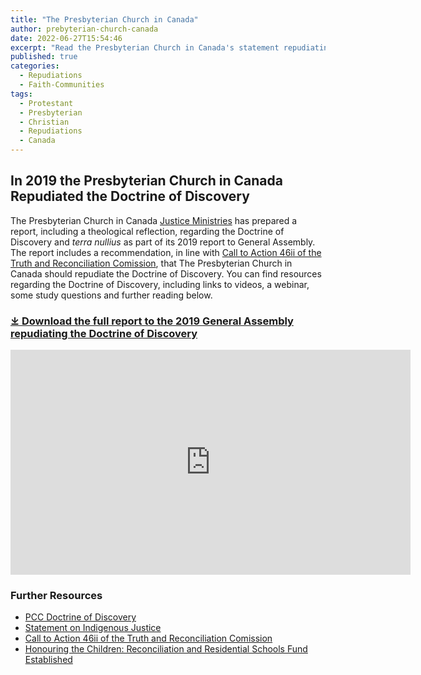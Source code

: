 ```yaml
---
title: "The Presbyterian Church in Canada"
author: prebyterian-church-canada
date: 2022-06-27T15:54:46
excerpt: "Read the Presbyterian Church in Canada's statement repudiating the Doctrine of Discovery."
published: true
categories:
  - Repudiations
  - Faith-Communities
tags:
  - Protestant
  - Presbyterian
  - Christian
  - Repudiations
  - Canada
---
```

## In 2019 the Presbyterian Church in Canada Repudiated the Doctrine of Discovery

The Presbyterian Church in Canada [Justice Ministries](https://presbyterian.ca/justice/) has prepared a report, including a theological reflection, regarding the Doctrine of Discovery and _terra nullius_ as part of its 2019 report to General Assembly. The report includes a recommendation, in line with [Call to Action 46ii of the Truth and Reconciliation Comission](https://presbyterian.ca/healing/trc-calls-to-action/), that The Presbyterian Church in Canada should repudiate the Doctrine of Discovery. You can find resources regarding the Doctrine of Discovery, including links to videos, a webinar, some study questions and further reading below.

### [⤓ Download the full report to the 2019 General Assembly repudiating the Doctrine of Discovery](/assets/pdfs/R-Repudiating-the-Doctrine-of-Discovery-final-draft-as-appears-in-GA-JM-report-2019.pdf)


<iframe width="640" height="360" src="https://www.youtube.com/embed/43udB7rR7Qg" frameborder="0" allowfullscreen></iframe>

### Further Resources
* [PCC Doctrine of Discovery](https://presbyterian.ca/justice/doctrine-of-discovery/)
* [Statement on Indigenous Justice](https://presbyterian.ca/justice/social-action/indigenous-justice/)
* [Call to Action 46ii of the Truth and Reconciliation Comission](https://presbyterian.ca/healing/trc-calls-to-action/)
* [Honouring the Children: Reconciliation and Residential Schools Fund Established](https://presbyterian.ca/2021/07/02/honouring-the-children-fund/)
